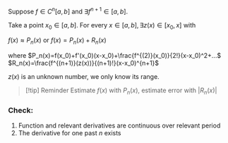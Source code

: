 Suppose $f\in C^n[a,b]$ and $\exists f^{n+1}\in[a,b]$.

Take a point $x_0\in[a,b]$. For every $x\in[a,b],\exists z(x)\in[x_0,x]$ with

$f(x)\approx P_n(x)$
	or
$f(x)=P_n(x)+R_n(x)$

where $P_n(x)=f(x_0)+f'(x_0)(x-x_0)+\frac{f^{(2)}(x_0)}{2!}(x-x_0)^2+...$
          $R_n(x)=\frac{f^{(n+1)}(z(x))}{(n+1)!}(x-x_0)^{n+1}$

$z(x)$ is an unknown number, we only know its range.

>[!tip] Reminder
>Estimate $f(x)$ with $P_n(x)$, estimate error with $|R_n(x)|$

### Check:
1. Function and relevant derivatives are continuous over relevant period
2. The derivative for one past $n$ exists